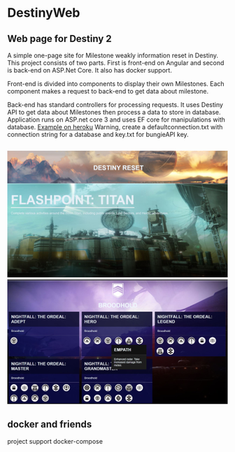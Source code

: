 # DestinyWeb
## Web page for Destiny 2
A simple one-page site for Milestone weakly information reset in Destiny. This project consists of two parts. First is front-end on Angular and second is back-end on ASP.Net Core. It also has docker support. 

Front-end is divided into components to display their own Milestones. Each component makes a request to back-end to get data about milestone. 

Back-end has standard controllers for processing requests. It uses Destiny API to get data about Milestones then process a data to store in database. Application runs on ASP.net core 3 and uses EF core for manipulations with database.
[Example on heroku](https://destiny-reset.herokuapp.com/)
Warning, create a defaultconnection.txt with connection string for a database and key.txt for bungieAPI key.

![Example 1](/1.JPG)
![Example 2](/2.JPG)
---
## docker and friends 
project support docker-compose 